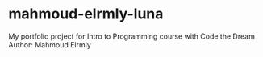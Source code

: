 # mahmoud-elrmly-luna
My portfolio project for Intro to Programming course with Code the Dream
Author: Mahmoud Elrmly